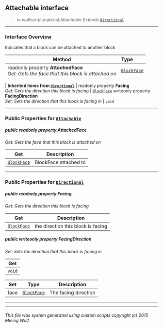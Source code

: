 ## Attachable __interface__

>io.wolfscript.material.Attachable
>Extends [`Directional`](Directional.md)

---

### Interface Overview

Indicates that a block can be attached to another block

Method | Type   
--- | :--- 
 readonly property __AttachedFace__ <br> _Get: Gets the face that this block is attached on_ | [`BlockFace`](../block/BlockFace.md)
 |
__Inherited items from [`Directional`](Directional.md)__ |
 readonly property __Facing__ <br> _Get: Gets the direction this block is facing_ | [`BlockFace`](../block/BlockFace.md)
 writeonly property __FacingDirection__ <br> _Set: Sets the direction that this block is facing in_ | `void`





---


### Public Properties for [`Attachable`](Attachable.md)

##### <a id='attachedface'></a>public  readonly property __AttachedFace__

_Get: Gets the face that this block is attached on_

Get | Description
--- | --- 
[`BlockFace`](../block/BlockFace.md) | BlockFace attached to



---

### Public Properties for [`Directional`](Directional.md)

##### <a id='facing'></a>public  readonly property __Facing__

_Get: Gets the direction this block is facing_

Get | Description
--- | --- 
[`BlockFace`](../block/BlockFace.md) | the direction this block is facing



##### <a id='facingdirection'></a>public  writeonly property __FacingDirection__

_Set: Sets the direction that this block is facing in_

Get | 
--- | 
`void` |

Set | Type | Description  
--- | --- | --- 
face | [`BlockFace`](../block/BlockFace.md) | The facing direction


---


---


###### This file was system generated using custom scripts copyright (c) 2015 Mining Wolf.
	

